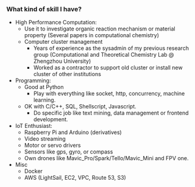 ### What kind of skill I have?
* High Performance Computation: 
  * Use it to investigate organic reaction mechanism or material property (Several papers in computational chemistry)
  * Computer cluster management 
    * Years of experience as the sysadmin of my previous research group (Computational and Theoretical Chemistry Lab @ Zhengzhou University)
    * Worked as a contractor to support old cluster or install new cluster of other institutions
* Programming:
  * Good at Python 
    * Play with everything like socket, http, concurrency, machine learning.
  * OK with C/C++, SQL, Shellscript, Javascript.
    * Do specific job like text mining, data management or frontend development.
* IoT Enthusiast:
  * Raspberry Pi and Arduino (derivatives)
  * Video streaming
  * Motor or servo drivers
  * Sensors like gps, gyro, or compass
  * Own drones like Mavic_Pro/Spark/Tello/Mavic_Mini and FPV one. 
* Misc
  * Docker
  * AWS (LightSail, EC2, VPC, Route 53, S3)
